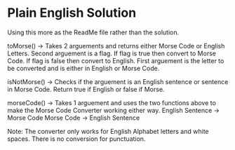 # Plain English Solution

Using this more as the ReadMe file rather than the solution.

toMorse() ->    Takes 2 arguements and returns either Morse Code or English Letters.
                Second arguement is a flag. If flag is true then convert to Morse Code. If flag is false then convert to English.
                First arguement is the letter to be converted and is either in English or Morse Code.

isNotMorse() -> Checks if the arguement is an English sentence or sentence in Morse Code.
                Return true if English or false if Morse.

morseCode() ->  Takes 1 arguement and uses the two functions above to make the Morse Code Converter working either way.
                English Sentence -> Morse Code
                Morse Code -> English Sentence

Note: The converter only works for English Alphabet letters and white spaces. There is no conversion for punctuation.
